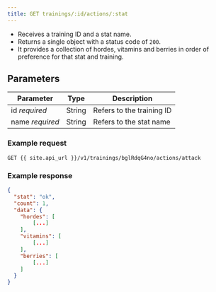 ```yaml
---
title: GET trainings/:id/actions/:stat
---
```


- Receives a training ID and a stat name. 
- Returns a single object with a status code of `200`.
- It provides a collection of hordes, vitamins and berries in order of preference for that stat and training.

## Parameters

Parameter       | Type          		| Description
---- | ---- | ---- 
id _required_   | String          | Refers to the training ID
name _required_   | String          | Refers to the stat name


### Example request 

```
GET {{ site.api_url }}/v1/trainings/bglRdqG4no/actions/attack
```

### Example response

```json
{
  "stat": "ok",
  "count": 1,
  "data": {
    "hordes": [
		[...]
	],
	"vitamins": [
		[...]
	],
	"berries": [
		[...]
	]
  }
}
```